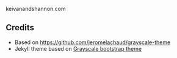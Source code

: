 keivanandshannon.com

## Credits
- Based on https://github.com/jeromelachaud/grayscale-theme
- Jekyll theme based on [Grayscale bootstrap theme ](http://ironsummitmedia.github.io/startbootstrap-grayscale/)